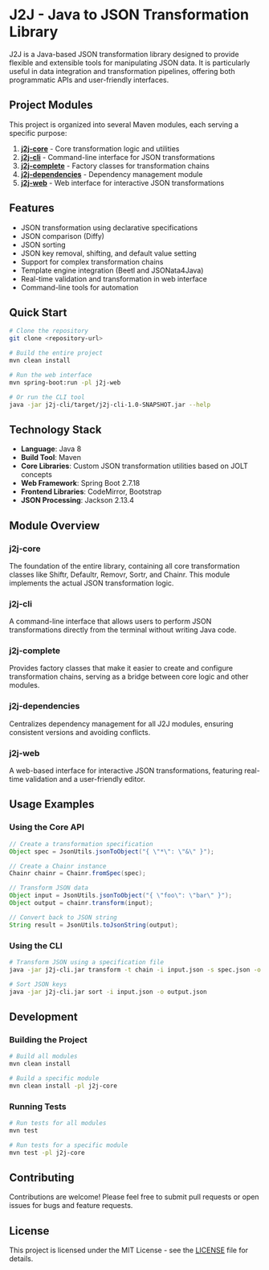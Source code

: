 # J2J - Java to JSON Transformation Library

J2J is a Java-based JSON transformation library designed to provide flexible and extensible tools for manipulating JSON data. It is particularly useful in data integration and transformation pipelines, offering both programmatic APIs and user-friendly interfaces.

## Project Modules

This project is organized into several Maven modules, each serving a specific purpose:

1. **[j2j-core](j2j-core/README.md)** - Core transformation logic and utilities
2. **[j2j-cli](j2j-cli/README.md)** - Command-line interface for JSON transformations
3. **[j2j-complete](j2j-complete/README.md)** - Factory classes for transformation chains
4. **[j2j-dependencies](j2j-dependencies/README.md)** - Dependency management module
5. **[j2j-web](j2j-web/README.md)** - Web interface for interactive JSON transformations

## Features

- JSON transformation using declarative specifications
- JSON comparison (Diffy)
- JSON sorting
- JSON key removal, shifting, and default value setting
- Support for complex transformation chains
- Template engine integration (Beetl and JSONata4Java)
- Real-time validation and transformation in web interface
- Command-line tools for automation

## Quick Start

```bash
# Clone the repository
git clone <repository-url>

# Build the entire project
mvn clean install

# Run the web interface
mvn spring-boot:run -pl j2j-web

# Or run the CLI tool
java -jar j2j-cli/target/j2j-cli-1.0-SNAPSHOT.jar --help
```

## Technology Stack

- **Language**: Java 8
- **Build Tool**: Maven
- **Core Libraries**: Custom JSON transformation utilities based on JOLT concepts
- **Web Framework**: Spring Boot 2.7.18
- **Frontend Libraries**: CodeMirror, Bootstrap
- **JSON Processing**: Jackson 2.13.4

## Module Overview

### j2j-core
The foundation of the entire library, containing all core transformation classes like Shiftr, Defaultr, Removr, Sortr, and Chainr. This module implements the actual JSON transformation logic.

### j2j-cli
A command-line interface that allows users to perform JSON transformations directly from the terminal without writing Java code.

### j2j-complete
Provides factory classes that make it easier to create and configure transformation chains, serving as a bridge between core logic and other modules.

### j2j-dependencies
Centralizes dependency management for all J2J modules, ensuring consistent versions and avoiding conflicts.

### j2j-web
A web-based interface for interactive JSON transformations, featuring real-time validation and a user-friendly editor.

## Usage Examples

### Using the Core API
```java
// Create a transformation specification
Object spec = JsonUtils.jsonToObject("{ \"*\": \"&\" }");

// Create a Chainr instance
Chainr chainr = Chainr.fromSpec(spec);

// Transform JSON data
Object input = JsonUtils.jsonToObject("{ \"foo\": \"bar\" }");
Object output = chainr.transform(input);

// Convert back to JSON string
String result = JsonUtils.toJsonString(output);
```

### Using the CLI
```bash
# Transform JSON using a specification file
java -jar j2j-cli.jar transform -t chain -i input.json -s spec.json -o output.json

# Sort JSON keys
java -jar j2j-cli.jar sort -i input.json -o output.json
```

## Development

### Building the Project
```bash
# Build all modules
mvn clean install

# Build a specific module
mvn clean install -pl j2j-core
```

### Running Tests
```bash
# Run tests for all modules
mvn test

# Run tests for a specific module
mvn test -pl j2j-core
```

## Contributing

Contributions are welcome! Please feel free to submit pull requests or open issues for bugs and feature requests.

## License

This project is licensed under the MIT License - see the [LICENSE](LICENSE) file for details.